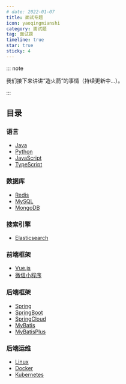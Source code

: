 ```yaml
---
# date: 2022-01-07
title: 面试专题
icon: yaoqingmianshi
category: 面试题
tag: 面试题
timeline: true
star: true
sticky: 4
---
```


::: note

我们接下来讲讲“造火箭”的事情（持续更新中...）。

:::

<!-- more -->

## 目录

### 语言

- [Java](/audition/java/README.md)
- [Python](/audition/python/README.md)
- [JavaScript](/audition/javascript/README.md)
- [TypeScript](/audition/typescript/README.md)

### 数据库

- [Redis](/audition/redis/README.md)
- [MySQL](/audition/mysql/README.md)
- [MongoDB](/audition/mongodb/README.md)

### 搜索引擎

- [Elasticsearch](/audition/elasticsearch/README.md)

### 前端框架

- [Vue.js](/audition/vue/README.md)
- [微信小程序](/audition/wechat/README.md)

### 后端框架

- [Spring](/audition/spring/README.md)
- [SpringBoot](/audition/spring-boot/README.md)
- [SpringCloud](/audition/spring-cloud/README.md)
- [MyBatis](/audition/my-batis/README.md)
- [MyBatisPlus](/audition/my-batis-plus/README.md)

### 后端运维

- [Linux](/audition/linux/README.md)
- [Docker](/audition/docker/README.md)
- [Kubernetes](/audition/kubernetes/README.md)
